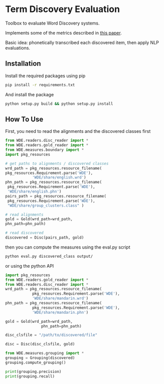 Term Discovery Evaluation
=========================

Toolbox to evaluate  Word Discovery systems.

Implements some of the metrics described in [this paper](https://core.ac.uk/download/pdf/48187287.pdf).

Basic idea: phonetically transcribed each discovered item, then apply NLP evaluations.

Installation
------------

Install the required packages using pip

```bash
pip install -r requirements.txt
```

And install the package

```bash
python setup.py build && python setup.py install
```

How To Use
----------

First, you need to read the alignments and the discovered classes first

```python
from WDE.readers.disc_reader import * 
from WDE.readers.gold_reader import *  
from WDE.measures.boundary import * 
import pkg_resources 

# get paths to alignments / discovered classes
wrd_path = pkg_resources.resource_filename( 
pkg_resources.Requirement.parse('WDE'), 
            'WDE/share/english.wrd') 
phn_path = pkg_resources.resource_filename( 
 pkg_resources.Requirement.parse('WDE'), 
 'WDE/share/english.phn') 
pairs_path = pkg_resources.resource_filename( 
 pkg_resources.Requirement.parse('WDE'),
 "WDE/share/group_clusters.class" )

# read alignments
gold = Gold(wrd_path=wrd_path, 
phn_path=phn_path) 

# read discovered
discovered = Disc(pairs_path, gold) 
```

then you can compute the measures using the eval.py script

```bash
python eval.py discovered_class output/
```

or using the python API

```python
import pkg_resources 
from WDE.readers.gold_reader import *
from WDE.readers.disc_reader import *
wrd_path = pkg_resources.resource_filename(
            pkg_resources.Requirement.parse('WDE'),
            'WDE/share/mandarin.wrd')
phn_path = pkg_resources.resource_filename(
            pkg_resources.Requirement.parse('WDE'),
            'WDE/share/mandarin.phn')

gold = Gold(wrd_path=wrd_path, 
                phn_path=phn_path) 

disc_clsfile = "/path/to/discovered/file"

disc = Disc(disc_clsfile, gold) 

from WDE.measures.grouping import * 
grouping = Grouping(discovered)
grouping.compute_grouping()

print(grouping.precision)
print(grouping.recall)
```


